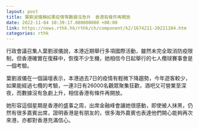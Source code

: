 ```yaml
---
layout: post
title: 葉劉淑儀稱如果疫情等數據沒急升　香港有條件再開放
date: 2022-11-04 10:39:17.000000000 +08:00
link: https://news.rthk.hk/rthk/ch/component/k2/1674211-20221104.htm
categories: rthk
---
```


行政會議召集人葉劉淑儀說，本港近期舉行多項國際活動，雖然未完全取消防疫限制，但香港確實在復蘇中，恢復不少生機，她相信今日起舉行的七人欖球賽事會是一個考驗。 

葉劉淑儀在一個論壇表示，本港過去7日的疫情有輕微下降趨勢，今年遊客較少，如果能經過七欖的考驗，一連3日有26000名觀眾聚集狂歡，酒吧又可營業至深夜，而數據沒有急劇上升，相信香港有條件再開放。 

她形容這個星期是香港的盛事之周，出席金融峰會讓她很感動，即使被人抹黑，仍然有很多嘉賓出席，證明香港是有朋友的，很多海外嘉賓也表達他們開心能夠再次來港，亦都對香港充滿信心。
